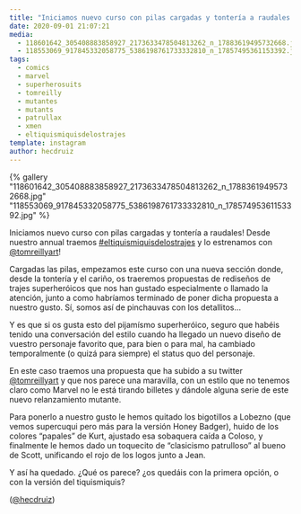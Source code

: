 ```yaml
---
title: "Iniciamos nuevo curso con pilas cargadas y tontería a raudales! Desde nuestro annual traemos #eltiquismiquisdelostrajes y lo estrenamos con @tomreillyart!"
date: 2020-09-01 21:07:21
media: 
  - 118601642_305408883858927_2173633478504813262_n_17883619495732668.jpg
  - 118553069_917845332058775_5386198761733332810_n_17857495361153392.jpg
tags: 
  - comics
  - marvel
  - superherosuits
  - tomreilly
  - mutantes
  - mutants
  - patrullax
  - xmen
  - eltiquismiquisdelostrajes
template: instagram
author: hecdruiz
---
```


{% gallery "118601642_305408883858927_2173633478504813262_n_17883619495732668.jpg" "118553069_917845332058775_5386198761733332810_n_17857495361153392.jpg" %}

Iniciamos nuevo curso con pilas cargadas y tontería a raudales! Desde nuestro annual traemos [#eltiquismiquisdelostrajes](/tags/eltiquismiquisdelostrajes) y lo estrenamos con [@tomreillyart](https://instagram.com/tomreillyart)!

Cargadas las pilas, empezamos este curso con una nueva sección donde, desde la tontería y el cariño, os traeremos propuestas de rediseños de trajes superheróicos que nos han gustado especialmente o llamado la atención, junto a como habríamos terminado de poner dicha propuesta a nuestro gusto. Sí, somos así de pinchauvas con los detallitos…

Y es que si os gusta esto del pijamísmo superheróico, seguro que habéis tenido una conversación del estilo cuando ha llegado un nuevo diseño de vuestro personaje favorito que, para bien o para mal, ha cambiado temporalmente (o quizá para siempre) el status quo del personaje.

En este caso traemos una propuesta que ha subido a su twitter [@tomreillyart](https://instagram.com/tomreillyart) y que nos parece una maravilla, con un estilo que no tenemos claro como Marvel no le está tirando billetes y dándole alguna serie de este nuevo relanzamiento mutante.

Para ponerlo a nuestro gusto le hemos quitado los bigotillos a Lobezno (que vemos supercuqui pero más para la versión Honey Badger), huido de los colores “papales” de Kurt, ajustado esa sobaquera caída a Coloso, y finalmente le hemos dado un toquecito de “clasicismo patrulloso” al bueno de Scott, unificando el rojo de los logos junto a Jean.

Y así ha quedado. ¿Qué os parece? ¿os quedáis con la primera opción, o con la versión del tiquismiquis?

([@hecdruiz](https://instagram.com/hecdruiz))
